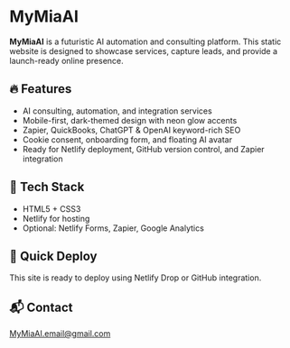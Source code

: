 # MyMiaAI

**MyMiaAI** is a futuristic AI automation and consulting platform. This static website is designed to showcase services, capture leads, and provide a launch-ready online presence.

## 🔥 Features

- AI consulting, automation, and integration services
- Mobile-first, dark-themed design with neon glow accents
- Zapier, QuickBooks, ChatGPT & OpenAI keyword-rich SEO
- Cookie consent, onboarding form, and floating AI avatar
- Ready for Netlify deployment, GitHub version control, and Zapier integration

## 🧠 Tech Stack

- HTML5 + CSS3
- Netlify for hosting
- Optional: Netlify Forms, Zapier, Google Analytics

## 🚀 Quick Deploy

This site is ready to deploy using Netlify Drop or GitHub integration.

## 📬 Contact

[MyMiaAI.email@gmail.com](mailto:MyMiaAI.email@gmail.com)
